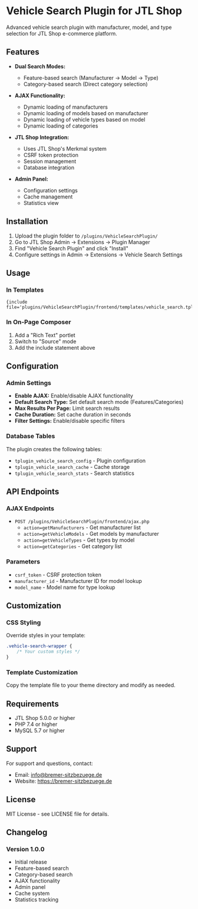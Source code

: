 # Vehicle Search Plugin for JTL Shop

Advanced vehicle search plugin with manufacturer, model, and type selection for JTL Shop e-commerce platform.

## Features

- **Dual Search Modes:**
  - Feature-based search (Manufacturer → Model → Type)
  - Category-based search (Direct category selection)

- **AJAX Functionality:**
  - Dynamic loading of manufacturers
  - Dynamic loading of models based on manufacturer
  - Dynamic loading of vehicle types based on model
  - Dynamic loading of categories

- **JTL Shop Integration:**
  - Uses JTL Shop's Merkmal system
  - CSRF token protection
  - Session management
  - Database integration

- **Admin Panel:**
  - Configuration settings
  - Cache management
  - Statistics view

## Installation

1. Upload the plugin folder to `/plugins/VehicleSearchPlugin/`
2. Go to JTL Shop Admin → Extensions → Plugin Manager
3. Find "Vehicle Search Plugin" and click "Install"
4. Configure settings in Admin → Extensions → Vehicle Search Settings

## Usage

### In Templates

```smarty
{include file='plugins/VehicleSearchPlugin/frontend/templates/vehicle_search.tpl'}
```

### In On-Page Composer

1. Add a "Rich Text" portlet
2. Switch to "Source" mode
3. Add the include statement above

## Configuration

### Admin Settings

- **Enable AJAX:** Enable/disable AJAX functionality
- **Default Search Type:** Set default search mode (Features/Categories)
- **Max Results Per Page:** Limit search results
- **Cache Duration:** Set cache duration in seconds
- **Filter Settings:** Enable/disable specific filters

### Database Tables

The plugin creates the following tables:
- `tplugin_vehicle_search_config` - Plugin configuration
- `tplugin_vehicle_search_cache` - Cache storage
- `tplugin_vehicle_search_stats` - Search statistics

## API Endpoints

### AJAX Endpoints

- `POST /plugins/VehicleSearchPlugin/frontend/ajax.php`
  - `action=getManufacturers` - Get manufacturer list
  - `action=getVehicleModels` - Get models by manufacturer
  - `action=getVehicleTypes` - Get types by model
  - `action=getCategories` - Get category list

### Parameters

- `csrf_token` - CSRF protection token
- `manufacturer_id` - Manufacturer ID for model lookup
- `model_name` - Model name for type lookup

## Customization

### CSS Styling

Override styles in your template:
```css
.vehicle-search-wrapper {
    /* Your custom styles */
}
```

### Template Customization

Copy the template file to your theme directory and modify as needed.

## Requirements

- JTL Shop 5.0.0 or higher
- PHP 7.4 or higher
- MySQL 5.7 or higher

## Support

For support and questions, contact:
- Email: info@bremer-sitzbezuege.de
- Website: https://bremer-sitzbezuege.de

## License

MIT License - see LICENSE file for details.

## Changelog

### Version 1.0.0
- Initial release
- Feature-based search
- Category-based search
- AJAX functionality
- Admin panel
- Cache system
- Statistics tracking
